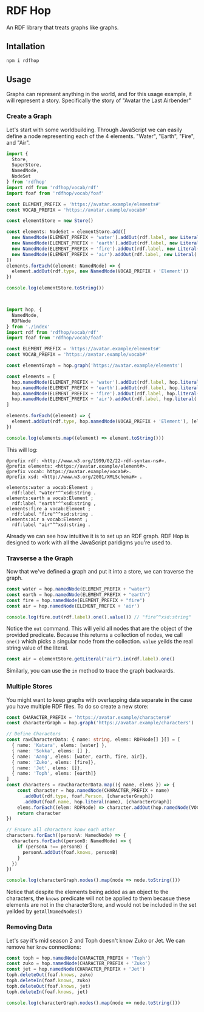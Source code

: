 # RDF Hop

An RDF library that treats graphs like graphs.

## Intallation

```bash
npm i rdfhop
```

## Usage

Graphs can represent anything in the world, and for this usage example, it will represent a story. Specifically the story of "Avatar the Last Airbender"

### Create a Graph

Let's start with some worldbuilding. Through JavaScript we can easily define a node representing each of the 4 elements. "Water", "Earth", "Fire", and "Air".

```ts
import {
  Store,
  SuperStore,
  NamedNode,
  NodeSet
} from 'rdfhop'
import rdf from 'rdfhop/vocab/rdf'
import foaf from 'rdfhop/vocab/foaf'

const ELEMENT_PREFIX = 'https://avatar.example/elements#'
const VOCAB_PREFIX = 'https://avatar.example/vocab#'

const elementStore = new Store()

const elements: NodeSet = elementStore.add([
  new NamedNode(ELEMENT_PREFIX + 'water').addOut(rdf.label, new Literal('water')),
  new NamedNode(ELEMENT_PREFIX + 'earth').addOut(rdf.label, new Literal('earth')),
  new NamedNode(ELEMENT_PREFIX + 'fire').addOut(rdf.label, new Literal('fire')),
  new NamedNode(ELEMENT_PREFIX + 'air').addOut(rdf.label, new Literal('air'))
])
elements.forEach((element: NamedNode) => {
  element.addOut(rdf.type, new NamedNode(VOCAB_PREFIX + 'Element'))
})

console.log(elementStore.toString())



import hop, {
  NamedNode,
  RDFNode
} from './index'
import rdf from 'rdfhop/vocab/rdf'
import foaf from 'rdfhop/vocab/foaf'

const ELEMENT_PREFIX = 'https://avatar.example/elements#'
const VOCAB_PREFIX = 'https://avatar.example/vocab#'

const elementGraph = hop.graph('https://avatar.example/elements')

const elements = [
  hop.namedNode(ELEMENT_PREFIX + 'water').addOut(rdf.label, hop.literal('water'), [elementGraph]),
  hop.namedNode(ELEMENT_PREFIX + 'earth').addOut(rdf.label, hop.literal('earth'), [elementGraph]),
  hop.namedNode(ELEMENT_PREFIX + 'fire').addOut(rdf.label, hop.literal('fire'), [elementGraph]),
  hop.namedNode(ELEMENT_PREFIX + 'air').addOut(rdf.label, hop.literal('air'), [elementGraph])
]

elements.forEach((element) => {
  element.addOut(rdf.type, hop.namedNode(VOCAB_PREFIX + 'Element'), [elementGraph])
})

console.log(elements.map((element) => element.toString()))
```

This will log:
```ttl
@prefix rdf: <http://www.w3.org/1999/02/22-rdf-syntax-ns#>.
@prefix elements: <https://avatar.example/element#>.
@prefix vocab: https://avatar.example/vocab#>.
@prefix xsd: <http://www.w3.org/2001/XMLSchema#> .

elements:water a vocab:Element ;
  rdf:label "water"^^xsd:string .
elements:earth a vocab:Element ;
  rdf:label "earth"^^xsd:string ,
elements:fire a vocab:Element ;
  rdf:label "fire"^^xsd:string .
elements:air a vocab:Element ;
  rdf:label "air"^^xsd:string .
```

Already we can see how intuitive it is to set up an RDF graph. RDF Hop is designed to work with all the JavaScript paridigms you're used to.

### Travserse a the Graph

Now that we've defined a graph and put it into a store, we can traverse the graph.

```ts
const water = hop.namedNode(ELEMENT_PREFIX + "water")
const earth = hop.namedNode(ELEMENT_PREFIX + "earth")
const fire = hop.namedNode(ELEMENT_PREFIX + "fire")
const air = hop.namedNode(ELEMENT_PREFIX + 'air')

console.log(fire.out(rdf.label).one().value()) // "fire^^xsd:string"
```

Notice the `out` command. This will yeild all nodes that are the object of the provided predicate. Because this returns a collection of nodes, we call `one()` which picks a singular node from the collection. `value` yeilds the real string value of the literal.

```ts
const air = elementStore.getLiteral("air").in(rdf.label).one()
```

Similarly, you can use the `in` method to trace the graph backwards.

### Multiple Stores

You might want to keep graphs with overlapping data separate in the case you have multiple RDF files. To do so create a new store:

```ts
const CHARACTER_PREFIX = 'https://avatar.example/characters#'
const characterGraph = hop.graph('https://avatar.example/characters')

// Define Characters
const rawCharacterData: { name: string, elems: RDFNode[] }[] = [
  { name: 'Katara', elems: [water] },
  { name: 'Sokka', elems: [] },
  { name: 'Aang', elems: [water, earth, fire, air]},
  { name: 'Zuko', elems: [fire]},
  { name: 'Jet', elems: []},
  { name: 'Toph', elems: [earth]}
]
const characters = rawCharacterData.map(({ name, elems }) => {
    const character = hop.namedNode(CHARACTER_PREFIX + name)
      .addOut(rdf.type, foaf.Person, [characterGraph])
      .addOut(foaf.name, hop.literal(name), [characterGraph])
    elems.forEach((elem: RDFNode) => character.addOut(hop.namedNode(VOCAB_PREFIX + 'bends'), elem, [characterGraph]))
    return character
})

// Ensure all characters know each other
characters.forEach((personA: NamedNode) => {
  characters.forEach((personB: NamedNode) => {
    if (personA !== personB) {
      personA.addOut(foaf.knows, personB)
    }
  })
})

console.log(characterGraph.nodes().map(node => node.toString()))
```

Notice that despite the elements being added as an object to the characters, the `knows` predicate will not be applied to them becasue these elements are not in the characterStore, and would not be included in the set yeilded by `getAllNamedNodes()`

### Removing Data

Let's say it's mid season 2 and Toph doesn't know Zuko or Jet. We can remove her `know` connections:

```ts
const toph = hop.namedNode(CHARACTER_PREFIX + 'Toph')
const zuko = hop.namedNode(CHARACTER_PREFIX + 'Zuko')
const jet = hop.namedNode(CHARACTER_PREFIX + 'Jet')
toph.deleteOut(foaf.knows, zuko)
toph.deleteIn(foaf.knows, zuko)
toph.deleteOut(foaf.knows, jet)
toph.deleteIn(foaf.knows, jet)

console.log(characterGraph.nodes().map(node => node.toString()))
```
